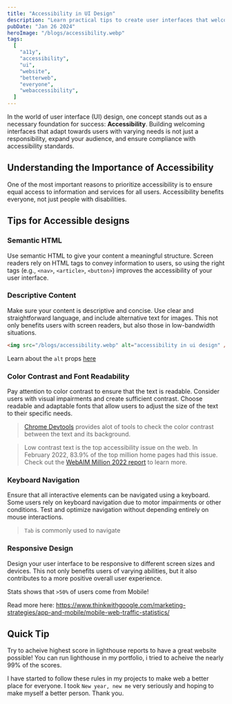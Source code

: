 ```yaml
---
title: "Accessibility in UI Design"
description: "Learn practical tips to create user interfaces that welcome everyone."
pubDate: "Jan 26 2024"
heroImage: "/blogs/accessibility.webp"
tags:
  [
    "a11y",
    "accessibility",
    "ui",
    "website",
    "betterweb",
    "everyone",
    "webaccessibility",
  ]
---
```


In the world of user interface (UI) design, one concept stands out as a necessary foundation for success: **Accessibility**. Building welcoming interfaces that adapt towards users with varying needs is not just a responsibility, expand your audience, and ensure compliance with accessibility standards.

## Understanding the Importance of Accessibility

One of the most important reasons to prioritize accessibility is to ensure equal access to information and services for all users. Accessibility benefits everyone, not just people with disabilities.

## Tips for Accessible designs

### Semantic HTML

Use semantic HTML to give your content a meaningful structure. Screen readers rely on HTML tags to convey information to users, so using the right tags (e.g., `<nav>`, `<article>`, `<button>`) improves the accessibility of your user interface.

### Descriptive Content

Make sure your content is descriptive and concise. Use clear and straightforward language, and include alternative text for images. This not only benefits users with screen readers, but also those in low-bandwidth situations.

```html
<img src="/blogs/accessibility.webp" alt="accessibility in ui design" />
```

Learn about the `alt` props [here](https://developer.mozilla.org/en-US/docs/Web/API/HTMLImageElement/alt)

### Color Contrast and Font Readability

Pay attention to color contrast to ensure that the text is readable. Consider users with visual impairments and create sufficient contrast. Choose readable and adaptable fonts that allow users to adjust the size of the text to their specific needs.

> [Chrome Devtools](https://developer.chrome.com/docs/devtools/accessibility/contrast) provides alot of tools to check the color contrast between the text and its background.


<blockquote type="warn">

Low contrast text is the top accessibility issue on the web. In February 2022, 83.9% of the top million home pages had this issue. Check out the [WebAIM Million 2022 report](https://webaim.org/projects/million/#wcag) to learn more.

</blockquote>

### Keyboard Navigation

Ensure that all interactive elements can be navigated using a keyboard. Some users rely on keyboard navigation due to motor impairments or other conditions. Test and optimize navigation without depending entirely on mouse interactions.

> `Tab` is commonly used to navigate

### Responsive Design

Design your user interface to be responsive to different screen sizes and devices. This not only benefits users of varying abilities, but it also contributes to a more positive overall user experience.

Stats shows that `>50%` of users come from Mobile! 

Read more here: https://www.thinkwithgoogle.com/marketing-strategies/app-and-mobile/mobile-web-traffic-statistics/

## Quick Tip
Try to acheive highest score in lighthouse reports to have a great website possible!
You can run lighthouse in my portfolio, i tried to acheive the nearly 99% of the scores.

I have started to follow these rules in my projects to make web a better place for everyone. I took `New year, new me` very seriously and hoping to make myself a better person. Thank you.